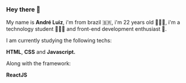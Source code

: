 ### Hey there 👋

My name is **André Luiz**, i'm from brazil  🇧🇷, i'm 22 years old 🙋🏻‍♂️, i'm a technology student 👨🏻‍💻 and front-end development enthusiast 💜.

I am currently studying the following techs:

**HTML**,
**CSS** and
**Javascript.**

Along with the framework:

**ReactJS**
